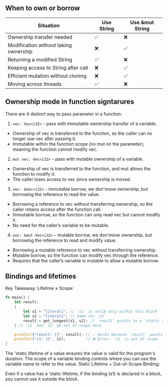 ## When to own or borrow

|               Situation               | Use String | Use &mut String |
|---------------------------------------|------------|-----------------|
| Ownership transfer needed             | ✅          | ❌               |
| Modification without taking ownership | ❌          | ✅               |
| Returning a modified String           | ✅          | ❌               |
| Keeping access to String after call   | ❌          | ✅               |
| Efficient mutation without cloning    | ❌          | ✅               |
| Moving across threads                 | ✅          | ❌               |

## Ownership mode in function signtarures
There are 4 distinct way to pass parameter in a function:

1. ```vec: Vec<i32>``` - pass with immutable ownership transfer of a variable.
- Ownership of vec is transferred to the function, so the caller can no longer use vec after passing it.
- Immutable within the function scope (no mut on the parameter), meaning the function cannot modify vec.
2. ```mut vec: Vec<i32>``` - pass with mutable ownership of a variable.
- Ownership of vec is transferred to the function, and mut allows the function to modify it.
- The caller loses access to vec since ownership is moved.
3. ```vec: &Vec<i32>``` - immutable borrow, we don'move ownership, but borrowing the reference to read the value.
- Borrowing a reference to vec without transferring ownership, so the caller retains access after the function call.
- Immutable borrow, so the function can only read vec but cannot modify it.
- No need for the caller’s variable to be mutable.
4. ```vec: &mut Vec<i32>``` - mutable borrow, we don'move ownership, but borrowing the reference to read and modify value.
- Borrowing a mutable reference to vec without transferring ownership.
- Mutable borrow, so the function can modify vec through the reference.
- Requires that the caller’s variable is mutable to allow a mutable borrow.


## Bindings and lifetimes

Key Takeaway:
Lifetime ≠ Scope:

```rust
fn main() {
    let result;
    {
        let s1 = "literal1"; // `s1` is valid only within this block
        let s2 = "literal2"; // Same for `s2`
        result = get_longest(s1, s2); // `result` points to a 'static str
    } // `s1` and `s2` go out of scope here

    println!("result: {}", result); // ✅ Works because `result` points to a 'static str
    println!("s1: {}", s1);         // ❌ Error: `s1` is out of scope
}
```

The 'static lifetime of a value ensures the value is valid for the program's duration.
The scope of a variable binding controls where you can use the variable name to refer to the value.
Static Lifetime + Out-of-Scope Binding:

Even if a value has a 'static lifetime, if the binding (s1) is declared in a block, you cannot use it outside the block.

